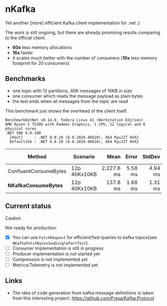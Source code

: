 # nKafka

Yet another [more] efficient Kafka client implementation for .net ;)

The work is still ongoing, but there are already promising results comparing to the official client:
- **60x** less memory allocations
- **16x** faster
- it scales much better with the number of consumers (**10x** less memory footprint for 20 consumers)

## Benchmarks
- one topic with 12 partitions, 40K messages of 10KB in size
- one consumer which reads the message payload as plain bytes
- the test ends when all messages from the topic are read

This benchmark just shows the overhead of the client itself.


```
BenchmarkDotNet v0.14.0, Fedora Linux 41 (Workstation Edition)
AMD Ryzen 5 7530U with Radeon Graphics, 1 CPU, 12 logical and 6 physical cores
.NET SDK 9.0.100
  [Host]     : .NET 8.0.10 (8.0.1024.46610), X64 RyuJIT AVX2
  DefaultJob : .NET 8.0.10 (8.0.1024.46610), X64 RyuJIT AVX2
```
| Method                    | Scenario     | Mean       | Error   | StdDev  | Completed Work Items | Lock Contentions | Gen0        | Gen1       | Allocated |
|-------------------------- |------------- |-----------:|--------:|--------:|---------------------:|-----------------:|------------:|-----------:|----------:|
| ConfluentConsumeBytes     | 12p 40Kx10KB | 2,227.6 ms | 5.58 ms | 4.94 ms |                    - |                - |  50000.0000 |  1000.0000 | 405.61 MB |
| **NKafkaConsumeBytes**    | 12p 40Kx10KB |   137.8 ms | 1.68 ms | 1.31 ms |           14230.7500 |                - |    750.0000 |          - |    6.8 MB |

## Current status
> [!CAUTION]
> Not ready for production.

- [x] You can use `FetchRequest` for efficient/fast queries to kafka topics(see `NKafkaFetchBytesSeqSinglePartTest`).
- [ ] Consumer implementation is still in progress
- [ ] Producer implementation is not started yet
- [ ] Compression is not implemented yet
- [ ] Metrics/Telemetry is not implemented yet

## Links
- The idea of code generation from kafka message definitions is taken from this interesting project: https://github.com/Fresa/Kafka.Protocol

